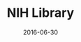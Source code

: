 ---
title: NIH Library 
date: "2016-06-30"
end: "2018-12-31"
location: Bethesda, MD
credit: Places & Spaces
images: [image01-lg.jpg]
thumbs: [image01-thb.jpg]
---